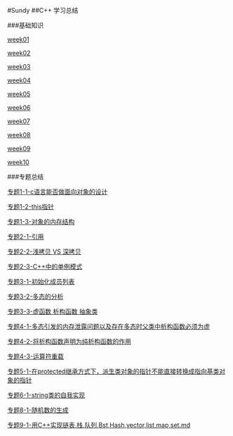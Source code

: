 #Sundy
##C++ 学习总结

###基础知识

[week01](https://github.com/sundyCoder/CSK/blob/master/C++/week01.md)

[week02](https://github.com/sundyCoder/CSK/blob/master/C++/week02.md)

[week03](https://github.com/sundyCoder/CSK/blob/master/C++/week03.md)

[week04](https://github.com/sundyCoder/CSK/blob/master/C++/week04.md)

[week05](https://github.com/sundyCoder/CSK/blob/master/C++/week05.md)

[week06](https://github.com/sundyCoder/CSK/blob/master/C++/week06.md)

[week07](https://github.com/sundyCoder/CSK/blob/master/C++/week07.md)

[week08](https://github.com/sundyCoder/CSK/blob/master/C++/week08.md)

[week09](https://github.com/sundyCoder/CSK/blob/master/C++/week09.md)

[week10](https://github.com/sundyCoder/CSK/blob/master/C++/week10.md)

###专题总结


[专题1-1-c语言能否做面向对象的设计](https://github.com/sundyCoder/CSK/blob/master/C++/专题1-1-c语言能否做面向对象的设计.md)                                           

[专题1-2-this指针](https://github.com/sundyCoder/CSK/blob/master/C++/专题1-2-this指针.md)

[专题1-3-对象的内存结构](https://github.com/sundyCoder/CSK/blob/master/C++/专题1-3-对象的内存结构.md)

[专题2-1-引用](https://github.com/sundyCoder/CSK/blob/master/C++/专题2-1-引用.md)                                                        

[专题2-2-浅拷贝 VS 深拷贝](https://github.com/sundyCoder/CSK/blob/master/C++/专题2-2-浅拷贝_VS_深拷贝.md)

[专题2-3-C++中的单例模式](https://github.com/sundyCoder/CSK/blob/master/C++/专题2-3-C++中的单例模式.md)                                             

[专题3-1-初始化成员列表](https://github.com/sundyCoder/CSK/blob/master/C++/专题3-1-初始化成员列表.md)                                                

[专题3-2-多态的分析](https://github.com/sundyCoder/CSK/blob/master/C++/专题3-2-多态的分析.md)                                                       

[专题3-3-虚函数 析构函数 抽象类](https://github.com/sundyCoder/CSK/blob/master/C++/专题3-3-虚函数_析构函数_抽象类.md)

[专题4-1-多态引发的内存泄露问题以及存在多态时父类中析构函数必须为虚](https://github.com/sundyCoder/CSK/blob/master/C++/专题4-1-专题4-1-多态引发的内存泄露问题以及存在多态时父类中析构函数必须为虚.md)

[专题4-2-将析构函数声明为纯析构函数的作用](https://github.com/sundyCoder/CSK/blob/master/C++/专题4-2-将析构函数声明为纯析构函数的作用.md)  

[专题4-3-运算符重载](https://github.com/sundyCoder/CSK/blob/master/C++/专题4-3-运算符重载.md)                                      

[专题5-1-在protected继承方式下，派生类对象的指针不能直接转换成指向基类对象的指针](https://github.com/sundyCoder/CSK/blob/master/C++/专题5-1-在protected继承方式下，派生类对象的指针不能直接转换成指向基类对象的指针.md)

[专题6-1-string类的自我实现](https://github.com/sundyCoder/CSK/blob/master/C++/专题6-1-string类的自我实现.md)

[专题8-1-随机数的生成](https://github.com/sundyCoder/CSK/blob/master/C++/专题8-1-随机数的生成.md)       
                                            
[专题9-1-用C++实现链表,栈,队列,Bst,Hash,vector,list,map,set.md](https://github.com/sundyCoder/CSK/blob/master/C++/专题9-1-用C++实现链表,栈,队列,Bst,Hash,vector,list,map,set.md)
